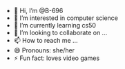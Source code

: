 - 👋 Hi, I’m @B-696
- 👀 I’m interested in computer science
- 🌱 I’m currently learning cs50
- 💞️ I’m looking to collaborate on ...
- 📫 How to reach me ...
- 😄 Pronouns: she/her
- ⚡ Fun fact: loves video games

<!---
B-696/B-696 is a ✨ special ✨ repository because its `README.md` (this file) appears on your GitHub profile.
You can click the Preview link to take a look at your changes.
--->
